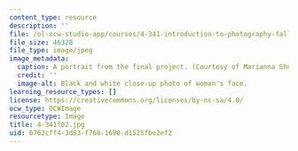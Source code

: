 ```yaml
---
content_type: resource
description: ''
file: /ol-ocw-studio-app/courses/4-341-introduction-to-photography-fall-2002/6762cff43d83f7681690d1525fbe2ef2_4-341f02.jpg
file_size: 46328
file_type: image/jpeg
image_metadata:
  caption: A portrait from the final project. (Courtesy of Marianna Shnayderman.)
  credit: ''
  image-alt: Black and white close-up photo of woman's face.
learning_resource_types: []
license: https://creativecommons.org/licenses/by-nc-sa/4.0/
ocw_type: OCWImage
resourcetype: Image
title: 4-341f02.jpg
uid: 6762cff4-3d83-f768-1690-d1525fbe2ef2
---
```

